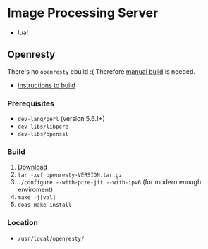 # Image Processing Server
- lua!

## Openresty
There's no `openresty` ebuild :(
Therefore [manual build](http://openresty.org/en/download.html) is needed.
- [instructions to build](http://openresty.org/en/installation.html)

### Prerequisites
- `dev-lang/perl` (version 5.6.1+)
- `dev-libs/libpcre`
- `dev-libs/openssl`

### Build
1. [Download](http://openresty.org/en/download.html)
2. `tar -xvf openresty-VERSION.tar.gz`
3. `./configure --with-pcre-jit --with-ipv6` (for modern enough enviroment)
4. `make -j[val]`
5. `doas make install`

### Location
- `/usr/local/openresty/`
